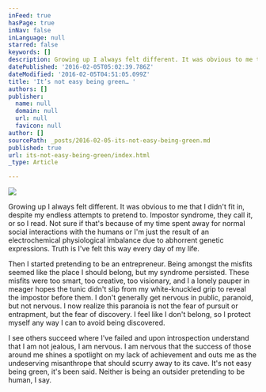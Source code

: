```yaml
---
inFeed: true
hasPage: true
inNav: false
inLanguage: null
starred: false
keywords: []
description: Growing up I always felt different. It was obvious to me that I didn’t fit in
datePublished: '2016-02-05T05:02:39.786Z'
dateModified: '2016-02-05T04:51:05.099Z'
title: 'It’s not easy being green… '
authors: []
publisher:
  name: null
  domain: null
  url: null
  favicon: null
author: []
sourcePath: _posts/2016-02-05-its-not-easy-being-green.md
published: true
url: its-not-easy-being-green/index.html
_type: Article

---
```

![](https://the-grid-user-content.s3-us-west-2.amazonaws.com/4742b081-db01-4fee-b915-3a666e470c8b.jpg)

Growing up I always felt different. It was obvious to me that I didn't fit in, despite my endless attempts to pretend to. Impostor syndrome, they call it, or so I read. Not sure if that's because of my time spent away for normal social interactions with the humans or I'm just the result of an electrochemical physiological imbalance due to abhorrent genetic expressions. Truth is I've felt this way every day of my life.

Then I started pretending to be an entrepreneur. Being amongst the misfits seemed like the place I should belong, but my syndrome persisted. These misfits were too smart, too creative, too visionary, and I a lonely pauper in meager hopes the tunic didn't slip from my white-knuckled grip to reveal the impostor before them. I don't generally get nervous in public, paranoid, but not nervous. I now realize this paranoia is not the fear of pursuit or entrapment, but the fear of discovery. I feel like I don't belong, so I protect myself any way I can to avoid being discovered.

I see others succeed where I've failed and upon introspection understand that I am not jealous, I am nervous. I am nervous that the success of those around me shines a spotlight on my lack of achievement and outs me as the undeserving misanthrope that should scurry away to its cave. It's not easy being green, it's been said. Neither is being an outsider pretending to be human, I say.